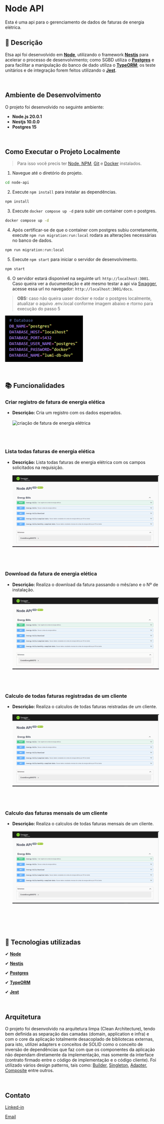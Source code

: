 # Node API

Esta é uma api para o gerenciamento de dados de faturas de energia elétrica.

## :memo: Descrição

Etsa api foi desenvolvido em **[Node](https://nodejs.org/en)**, utilizando o framework **[Nestjs](https://nestjs.com/)** para acelerar o processo de desenvolvimento; como SGBD utiliza o **[Postgres](https://www.postgresql.org/)** e para facilitar a manipulação do banco de dado utiliza o **[TypeORM](https://typeorm.io/)**; os teste unitários e de integração forem feitos utilizando o **[Jest](https://jestjs.io/pt-BR/)**.

<br/>

## Ambiente de Desenvolvimento

O projeto foi desenvolvido no seguinte ambiente:

- **Node.js 20.0.1**
- **Nestjs 10.0.0**
- **Postgres 15**

<br/>

## Como Executar o Projeto Localmente

> Para isso você precis ter [Node, NPM](https://nodejs.org/en), [Git](https://git-scm.com/) e [Docker](https://www.docker.com/) instalados.


1. Navegue até o diretório do projeto.

```sh
cd node-api
```

2. Execute `npm install` para instalar as dependências.

```sh
npm install
```

3. Execute `docker compose up -d` para subir um container com o postgres.

```sh
docker compose up -d
```

4. Após certificar-se de que o container com postgres subiu corretamente, execute `npm run migration:run:local` rodara as alterações necessárias no banco de dados.

```sh
npm run migration:run:local
```

5. Execute `npm start` para iniciar o servidor de desenvolvimento.

```sh
npm start
```

6. O servidor estará disponível na seguinte url: `http://localhost:3001`. Caso queira ver a ducumentação e até mesmo testar a api via [Swagger](https://swagger.io/), acesse essa url no navegador: `http://localhost:3001/docs`.

> **OBS:** caso não queira uaser docker e rodar o postgres localmente, atualizar o aquivo .env.local conforme imagem abaixo e rtorno para execução do passo 5

![Alt text](docs/assets/image.png)

<br/>

## :books: Funcionalidades

### Criar registro de fatura de energia elética

- **Descrição:** Cria um registro com os dados esperados.
  <br/><br/>
  ![criação de fatura de energia elétrica](docs/assets/create.gif)
  <br/>
  <br/>
  <br/>
  <br/>

### Lista todas faturas de energia elética

- **Descrição:** Lista todas faturas de energia elétrica com os campos solicitados na requisição.
  <br/><br/>
  ![lista todas faturas de energia elétrica](docs/assets/findAll.gif)
  <br/>
  <br/>
  <br/>
  <br/>

### Download da fatura de energia elética

- **Descrição:** Realiza o download da fatura passando o mês/ano e o Nº de instalação.
  <br/><br/>
  ![download da fatura de energia elétrica](docs/assets/download.gif)
  <br/>
  <br/>
  <br/>
  <br/>

### Calculo de todas faturas registradas de um cliente

- **Descrição:** Realiza o calculos de todas faturas reistradas de um cliente.
  <br/><br/>
  ![dados compilados](docs/assets/data.gif)
  <br/>
  <br/>
  <br/>
  <br/>

### Calculo das faturas mensais de um cliente

- **Descrição:** Realiza o calculos de todas faturas mensais de um cliente.
  <br/><br/>
  ![dados mensais compilados](docs/assets/monthData.gif)
  <br/>
  <br/>
  <br/>
  <br/>

<br/>

## :wrench: Tecnologias utilizadas

✔ **[Node](https://nodejs.org/en)**

✔ **[Nestjs](https://nestjs.com/)**

✔ **[Postgres](https://www.postgresql.org/)**

✔ **[TypeORM](https://typeorm.io/)**

✔ **[Jest](https://jestjs.io/pt-BR/)**

<br/>

## Arquitetura

O projeto foi desenvolvido na arquitetura limpa (Clean Architecture), tendo bem definida as separação das camadas (domain, application e infra) e com o core da aplicação totalmente desacoplado de bibliotecas externas, para isto, utilizei adapters e conceitos de SOLID como o conceito de inversão de dependências que faz com que os componentes da aplicação não dependam diretamente da implementação, mas somente da interface (contrato firmado entre o código de implementação e o código cliente). Foi utilizado vários design patterns, tais como: [Builder](https://refactoring.guru/pt-br/design-patterns/builder), [Singleton](https://refactoring.guru/pt-br/design-patterns/singleton), [Adapter](https://refactoring.guru/pt-br/design-patterns/adapter), [Composite](https://refactoring.guru/pt-br/design-patterns/composite) entre outros.

<br/>

## Contato

[Linked-in](https://www.linkedin.com/in/educoelhos/)

[Email](mailto:eduardocoelhosilva12@gmail.com)
